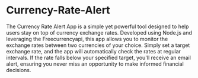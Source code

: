 # Currency-Rate-Alert
The Currency Rate Alert App is a simple yet powerful tool designed to help users stay on top of currency exchange rates. Developed using Node.js and leveraging the Freecurrencyapi, this app allows you to monitor the exchange rates between two currencies of your choice. Simply set a target exchange rate, and the app will automatically check the rates at regular intervals. If the rate falls below your specified target, you'll receive an email alert, ensuring you never miss an opportunity to make informed financial decisions.
